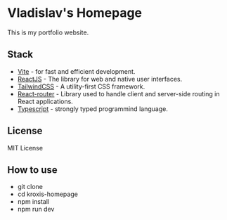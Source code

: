 # Vladislav's Homepage

This is my portfolio website.  

## Stack

* [Vite](https://vitejs.dev/) - for fast and efficient development.
* [ReactJS](https://react.dev/) - The library for web and native user interfaces.
* [TailwindCSS](https://tailwindcss.com/) - A utility-first CSS framework.
* [React-router](https://reactrouter.com/en/main) - Library used to handle client and server-side routing in React applications.
* [Typescript](https://www.typescriptlang.org/) - strongly typed programmind language.

## License

MIT License

## How to use

* git clone
* cd kroxis-homepage
* npm install
* npm run dev
